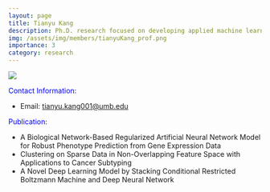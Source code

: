 ```yaml
---
layout: page
title: Tianyu Kang
description: Ph.D. research focused on developing applied machine learning algorithms to solve real-world computational problems, mainly focused on Spatio-temporal analysis and time series forecasting. 
img: /assets/img/members/tianyuKang_prof.png
importance: 3
category: research
---
```


<div class="post">
    <div class="profile float-right w-50">
        <img class="img-fluid" src="{{ 'members/tianyuKang_prof.png' | prepend: '/assets/img/' | relative_url }}"/>
    </div>
</div>

<font color = blue> Contact Information: </font>
- Email: tianyu.kang001@umb.edu

<font color = blue> Publication: </font>
- A Biological Network-Based Regularized Artificial Neural Network Model for Robust Phenotype Prediction from Gene Expression Data
- Clustering on Sparse Data in Non-Overlapping Feature Space with Applications to Cancer Subtyping
- A Novel Deep Learning Model by Stacking Conditional Restricted Boltzmann Machine and Deep Neural Network